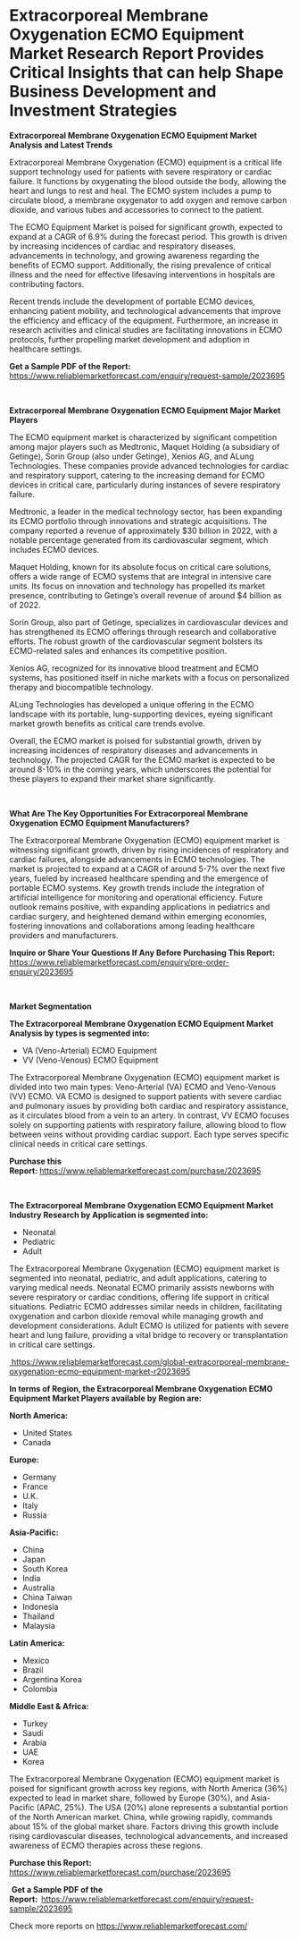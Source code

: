 <p><h1>Extracorporeal Membrane Oxygenation ECMO Equipment Market Research Report Provides Critical Insights that can help Shape Business Development and Investment Strategies</h1></p><p><strong>Extracorporeal Membrane Oxygenation ECMO Equipment Market Analysis and Latest Trends</strong></p>
<p><p>Extracorporeal Membrane Oxygenation (ECMO) equipment is a critical life support technology used for patients with severe respiratory or cardiac failure. It functions by oxygenating the blood outside the body, allowing the heart and lungs to rest and heal. The ECMO system includes a pump to circulate blood, a membrane oxygenator to add oxygen and remove carbon dioxide, and various tubes and accessories to connect to the patient.</p><p>The ECMO Equipment Market is poised for significant growth, expected to expand at a CAGR of 6.9% during the forecast period. This growth is driven by increasing incidences of cardiac and respiratory diseases, advancements in technology, and growing awareness regarding the benefits of ECMO support. Additionally, the rising prevalence of critical illness and the need for effective lifesaving interventions in hospitals are contributing factors. </p><p>Recent trends include the development of portable ECMO devices, enhancing patient mobility, and technological advancements that improve the efficiency and efficacy of the equipment. Furthermore, an increase in research activities and clinical studies are facilitating innovations in ECMO protocols, further propelling market development and adoption in healthcare settings.</p></p>
<p><strong>Get a Sample PDF of the Report:&nbsp;</strong> <a href="https://www.reliablemarketforecast.com/enquiry/request-sample/2023695?utm_campaign=3431&utm_medium=2&utm_source=Github&utm_content=ia&utm_term=29032025&utm_id=extracorporeal-membrane-oxygenation-ecmo-equipment">https://www.reliablemarketforecast.com/enquiry/request-sample/2023695</a></p>
<p>&nbsp;</p>
<p><strong>Extracorporeal Membrane Oxygenation ECMO Equipment Major Market Players</strong></p>
<p><p>The ECMO equipment market is characterized by significant competition among major players such as Medtronic, Maquet Holding (a subsidiary of Getinge), Sorin Group (also under Getinge), Xenios AG, and ALung Technologies. These companies provide advanced technologies for cardiac and respiratory support, catering to the increasing demand for ECMO devices in critical care, particularly during instances of severe respiratory failure.</p><p>Medtronic, a leader in the medical technology sector, has been expanding its ECMO portfolio through innovations and strategic acquisitions. The company reported a revenue of approximately $30 billion in 2022, with a notable percentage generated from its cardiovascular segment, which includes ECMO devices.</p><p>Maquet Holding, known for its absolute focus on critical care solutions, offers a wide range of ECMO systems that are integral in intensive care units. Its focus on innovation and technology has propelled its market presence, contributing to Getinge’s overall revenue of around $4 billion as of 2022. </p><p>Sorin Group, also part of Getinge, specializes in cardiovascular devices and has strengthened its ECMO offerings through research and collaborative efforts. The robust growth of the cardiovascular segment bolsters its ECMO-related sales and enhances its competitive position.</p><p>Xenios AG, recognized for its innovative blood treatment and ECMO systems, has positioned itself in niche markets with a focus on personalized therapy and biocompatible technology. </p><p>ALung Technologies has developed a unique offering in the ECMO landscape with its portable, lung-supporting devices, eyeing significant market growth benefits as critical care trends evolve.</p><p>Overall, the ECMO market is poised for substantial growth, driven by increasing incidences of respiratory diseases and advancements in technology. The projected CAGR for the ECMO market is expected to be around 8-10% in the coming years, which underscores the potential for these players to expand their market share significantly.</p></p>
<p>&nbsp;</p>
<p><strong>What Are The Key Opportunities For Extracorporeal Membrane Oxygenation ECMO Equipment Manufacturers?</strong></p>
<p><p>The Extracorporeal Membrane Oxygenation (ECMO) equipment market is witnessing significant growth, driven by rising incidences of respiratory and cardiac failures, alongside advancements in ECMO technologies. The market is projected to expand at a CAGR of around 5-7% over the next five years, fueled by increased healthcare spending and the emergence of portable ECMO systems. Key growth trends include the integration of artificial intelligence for monitoring and operational efficiency. Future outlook remains positive, with expanding applications in pediatrics and cardiac surgery, and heightened demand within emerging economies, fostering innovations and collaborations among leading healthcare providers and manufacturers.</p></p>
<p><strong>Inquire or Share Your Questions If Any Before Purchasing This Report:</strong> <a href="https://www.reliablemarketforecast.com/enquiry/pre-order-enquiry/2023695?utm_campaign=3431&utm_medium=2&utm_source=Github&utm_content=ia&utm_term=29032025&utm_id=extracorporeal-membrane-oxygenation-ecmo-equipment">https://www.reliablemarketforecast.com/enquiry/pre-order-enquiry/2023695</a></p>
<p>&nbsp;</p>
<p><strong>Market Segmentation</strong></p>
<p><strong>The Extracorporeal Membrane Oxygenation ECMO Equipment Market Analysis by types is segmented into:</strong></p>
<p><ul><li>VA (Veno-Arterial) ECMO Equipment</li><li>VV (Veno-Venous) ECMO Equipment</li></ul></p>
<p><p>The Extracorporeal Membrane Oxygenation (ECMO) equipment market is divided into two main types: Veno-Arterial (VA) ECMO and Veno-Venous (VV) ECMO. VA ECMO is designed to support patients with severe cardiac and pulmonary issues by providing both cardiac and respiratory assistance, as it circulates blood from a vein to an artery. In contrast, VV ECMO focuses solely on supporting patients with respiratory failure, allowing blood to flow between veins without providing cardiac support. Each type serves specific clinical needs in critical care settings.</p></p>
<p><strong>Purchase this Report:&nbsp;</strong><a href="https://www.reliablemarketforecast.com/purchase/2023695?utm_campaign=3431&utm_medium=2&utm_source=Github&utm_content=ia&utm_term=29032025&utm_id=extracorporeal-membrane-oxygenation-ecmo-equipment">https://www.reliablemarketforecast.com/purchase/2023695</a></p>
<p>&nbsp;</p>
<p><strong>The Extracorporeal Membrane Oxygenation ECMO Equipment Market Industry Research by Application is segmented into:</strong></p>
<p><ul><li>Neonatal</li><li>Pediatric</li><li>Adult</li></ul></p>
<p><p>The Extracorporeal Membrane Oxygenation (ECMO) equipment market is segmented into neonatal, pediatric, and adult applications, catering to varying medical needs. Neonatal ECMO primarily assists newborns with severe respiratory or cardiac conditions, offering life support in critical situations. Pediatric ECMO addresses similar needs in children, facilitating oxygenation and carbon dioxide removal while managing growth and development considerations. Adult ECMO is utilized for patients with severe heart and lung failure, providing a vital bridge to recovery or transplantation in critical care settings.</p></p>
<p><a href="https://www.reliablemarketforecast.com/global-extracorporeal-membrane-oxygenation-ecmo-equipment-market-r2023695?utm_campaign=3431&utm_medium=2&utm_source=Github&utm_content=ia&utm_term=29032025&utm_id=extracorporeal-membrane-oxygenation-ecmo-equipment">&nbsp;https://www.reliablemarketforecast.com/global-extracorporeal-membrane-oxygenation-ecmo-equipment-market-r2023695</a></p>
<p><strong>In terms of Region, the Extracorporeal Membrane Oxygenation ECMO Equipment Market Players available by Region are:</strong></p>
<p>
    <p> <strong> North America: </strong>
        <ul>
            <li>United States</li>
            <li>Canada</li>
        </ul>
        </p> 
    <p> <strong> Europe: </strong>
        <ul>
            <li>Germany</li>
            <li>France</li>
            <li>U.K.</li>
            <li>Italy</li>
            <li>Russia</li>
        </ul>
        </p> 
    <p> <strong> Asia-Pacific: </strong>
        <ul>
            <li>China</li>
            <li>Japan</li>
            <li>South Korea</li>
            <li>India</li>
            <li>Australia</li>
            <li>China Taiwan</li>
            <li>Indonesia</li>
            <li>Thailand</li>
            <li>Malaysia</li>
        </ul>
        </p> 
    <p> <strong> Latin America: </strong>
        <ul>
            <li>Mexico</li>
            <li>Brazil</li>
            <li>Argentina Korea</li>
            <li>Colombia</li>
        </ul>
        </p> 
    <p> <strong> Middle East & Africa: </strong>
        <ul>
            <li>Turkey</li>
            <li>Saudi</li>
            <li>Arabia</li>
            <li>UAE</li>
            <li>Korea</li>
        </ul>
    </p>
    </p>
<p><p>The Extracorporeal Membrane Oxygenation (ECMO) equipment market is poised for significant growth across key regions, with North America (36%) expected to lead in market share, followed by Europe (30%), and Asia-Pacific (APAC, 25%). The USA (20%) alone represents a substantial portion of the North American market. China, while growing rapidly, commands about 15% of the global market share. Factors driving this growth include rising cardiovascular diseases, technological advancements, and increased awareness of ECMO therapies across these regions.</p></p>
<p><strong>Purchase this Report: </strong><a href="https://www.reliablemarketforecast.com/purchase/2023695?utm_campaign=3431&utm_medium=2&utm_source=Github&utm_content=ia&utm_term=29032025&utm_id=extracorporeal-membrane-oxygenation-ecmo-equipment">https://www.reliablemarketforecast.com/purchase/2023695</a></p>
<p>&nbsp;<strong>Get a Sample PDF of the Report:&nbsp;&nbsp;</strong><a href="https://www.reliablemarketforecast.com/enquiry/request-sample/2023695?utm_campaign=3431&utm_medium=2&utm_source=Github&utm_content=ia&utm_term=29032025&utm_id=extracorporeal-membrane-oxygenation-ecmo-equipment">https://www.reliablemarketforecast.com/enquiry/request-sample/2023695</a></p>
<p><strong></strong></p>
<p>Check more reports on <a href="https://www.reliablemarketforecast.com/?utm_campaign=3431&utm_medium=2&utm_source=Github&utm_content=ia&utm_term=29032025&utm_id=extracorporeal-membrane-oxygenation-ecmo-equipment">https://www.reliablemarketforecast.com/</a></p>